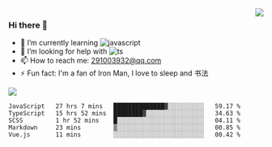 <img align='right' src='https://github-readme-stats.vercel.app/api?username=niaogege&show_icons=true&theme=radical'/>

### Hi there 👋

- 🌱 I’m currently learning ![javascript](https://img.shields.io/badge/javacript-learn-orange)
- 🤔 I’m looking for help with ![ts](https://img.shields.io/badge/ts-learn-yellow)
- 📫 How to reach me: 291003932@qq.com
- ⚡ Fun fact:  I'm a fan of Iron Man, I love to sleep and 书法

![](https://github-readme-stats.vercel.app/api/top-langs/?username=niaogege&layout=compact)

<!--START_SECTION:waka-->
```text
JavaScript   27 hrs 7 mins   ██████████████▓░░░░░░░░░░   59.17 % 
TypeScript   15 hrs 52 mins  ████████▓░░░░░░░░░░░░░░░░   34.63 % 
SCSS         1 hr 52 mins    █░░░░░░░░░░░░░░░░░░░░░░░░   04.11 % 
Markdown     23 mins         ▒░░░░░░░░░░░░░░░░░░░░░░░░   00.85 % 
Vue.js       11 mins         ░░░░░░░░░░░░░░░░░░░░░░░░░   00.42 % 
```
<!--END_SECTION:waka-->
